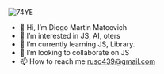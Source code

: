 ![74YE](https://github.com/ruso439/ruso439/assets/92635274/48ee192c-2a8d-40c7-8128-6090e30aa99b)


- 👋 Hi, I’m Diego Martin Matcovich 
- 👀 I’m interested in JS, AI, oters
- 🌱 I’m currently learning JS, Library. 
- 💞️ I’m looking to collaborate on JS
- 📫 How to reach me ruso439@gmail.com

<!---
ruso439/ruso439 is a ✨ special ✨ repository because its `README.md` (this file) appears on your GitHub profile.
You can click the Preview link to take a look at your changes.
--->

